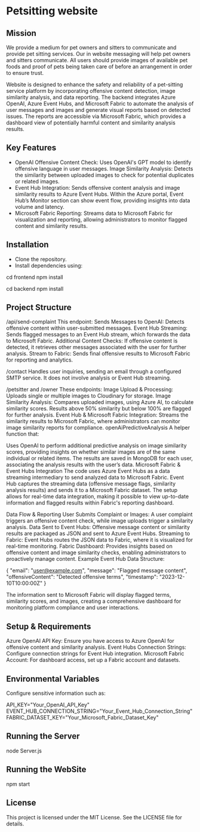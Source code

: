 # Petsitting website

## Mission

We provide a medium for pet owners and sitters to communicate and provide pet sitting services.
Our in website messaging will help pet owners and sitters communicate. All users should provide images of available pet foods and proof of pets being taken care of before an arrangement in order to ensure trust. 

Website is designed to enhance the safety and reliability of a pet-sitting service platform by incorporating offensive content detection, image similarity analysis, and data reporting. The backend integrates Azure OpenAI, Azure Event Hubs, and Microsoft Fabric to automate the analysis of user messages and images and generate visual reports based on detected issues. The reports are accessible via Microsoft Fabric, which provides a dashboard view of potentially harmful content and similarity analysis results.

## Key Features

- OpenAI Offensive Content Check: Uses OpenAI's GPT model to identify offensive language in user messages.
Image Similarity Analysis: Detects the similarity between uploaded images to check for potential duplicates or related images.
- Event Hub Integration: Sends offensive content analysis and image similarity results to Azure Event Hubs. Within the Azure portal, Event Hub’s Monitor section can show event flow, providing insights into data volume and latency.
- Microsoft Fabric Reporting: Streams data to Microsoft Fabric for visualization and reporting, allowing administrators to monitor flagged content and similarity results.

## Installation

- Clone the repository.
- Install dependencies using:

cd frontend
npm install

cd backend
npm install

## Project Structure

/api/send-complaint
This endpoint:
Sends Messages to OpenAI: Detects offensive content within user-submitted messages.
Event Hub Streaming: Sends flagged messages to an Event Hub stream, which forwards the data to Microsoft Fabric.
Additional Content Checks: If offensive content is detected, it retrieves other messages associated with the user for further analysis.
Stream to Fabric: Sends final offensive results to Microsoft Fabric for reporting and analytics.

/contact
Handles user inquiries, sending an email through a configured SMTP service. It does not involve analysis or Event Hub streaming.

/petsitter and /owner
These endpoints:
Image Upload & Processing: Uploads single or multiple images to Cloudinary for storage.
Image Similarity Analysis: Compares uploaded images, using Azure AI, to calculate similarity scores. Results above 50% similarity but below 100% are flagged for further analysis.
Event Hub & Microsoft Fabric Integration: Streams the similarity results to Microsoft Fabric, where administrators can monitor image similarity reports for compliance.
openAiPredictiveAnalysis
A helper function that:

Uses OpenAI to perform additional predictive analysis on image similarity scores, providing insights on whether similar images are of the same individual or related items.
The results are saved in MongoDB for each user, associating the analysis results with the user’s data.
Microsoft Fabric & Event Hubs Integration
The code uses Azure Event Hubs as a data streaming intermediary to send analyzed data to Microsoft Fabric. Event Hub captures the streaming data (offensive message flags, similarity analysis results) and sends it to a Microsoft Fabric dataset. The setup allows for real-time data integration, making it possible to view up-to-date information and flagged results within Fabric's reporting dashboard.

Data Flow & Reporting
User Submits Complaint or Images: A user complaint triggers an offensive content check, while image uploads trigger a similarity analysis.
Data Sent to Event Hubs: Offensive message content or similarity results are packaged as JSON and sent to Azure Event Hubs.
Streaming to Fabric: Event Hubs routes the JSON data to Fabric, where it is visualized for real-time monitoring.
Fabric Dashboard: Provides insights based on offensive content and image similarity checks, enabling administrators to proactively manage content.
Example Event Hub Data Structure:

{
  "email": "user@example.com",
  "message": "Flagged message content",
  "offensiveContent": "Detected offensive terms",
  "timestamp": "2023-12-10T10:00:00Z"
}

The information sent to Microsoft Fabric will display flagged terms, similarity scores, and images, creating a comprehensive dashboard for monitoring platform compliance and user interactions.

## Setup & Requirements

Azure OpenAI API Key: Ensure you have access to Azure OpenAI for offensive content and similarity analysis.
Event Hubs Connection Strings: Configure connection strings for Event Hub integration.
Microsoft Fabric Account: For dashboard access, set up a Fabric account and datasets.

## Environmental Variables

Configure sensitive information such as:


API_KEY="Your_OpenAI_API_Key"
EVENT_HUB_CONNECTION_STRING="Your_Event_Hub_Connection_String"
FABRIC_DATASET_KEY="Your_Microsoft_Fabric_Dataset_Key"

## Running the Server

node Server.js

## Running the WebSite

npm start

## License
This project is licensed under the MIT License. See the LICENSE file for details.